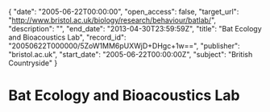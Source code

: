 {
  "date": "2005-06-22T00:00:00", 
  "open_access": false, 
  "target_url": "http://www.bristol.ac.uk/biology/research/behaviour/batlab/", 
  "description": "", 
  "end_date": "2013-04-30T23:59:59Z", 
  "title": "Bat Ecology and Bioacoustics Lab", 
  "record_id": "20050622T000000/5ZoW1MM6pUXWjD+DHgc+1w==", 
  "publisher": "bristol.ac.uk", 
  "start_date": "2005-06-22T00:00:00Z", 
  "subject": "British Countryside"
}

# Bat Ecology and Bioacoustics Lab

